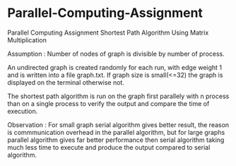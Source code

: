 # Parallel-Computing-Assignment
Parallel Computing Assignment Shortest Path Algorithm Using Matrix Multiplication

Assumption : Number of nodes of graph is divisible by number of process. 

An undirected graph is created randomly for each run, with edge weight 1 and is written into a file graph.txt. If graph size is small(<=32) the graph is displayed on the terminal otherwise not.

The shortest path algorithm is run on the graph first parallely with n process than on a single process to verify the output and compare the time of execution.

Observation : For small graph serial algorithm gives better result, the reason is commmunication overhead in the parallel algorithm, but for large graphs parallel algorithm gives far better performance then serial algorithm taking much less time to execute and produce the output compared to serial algorithm.

